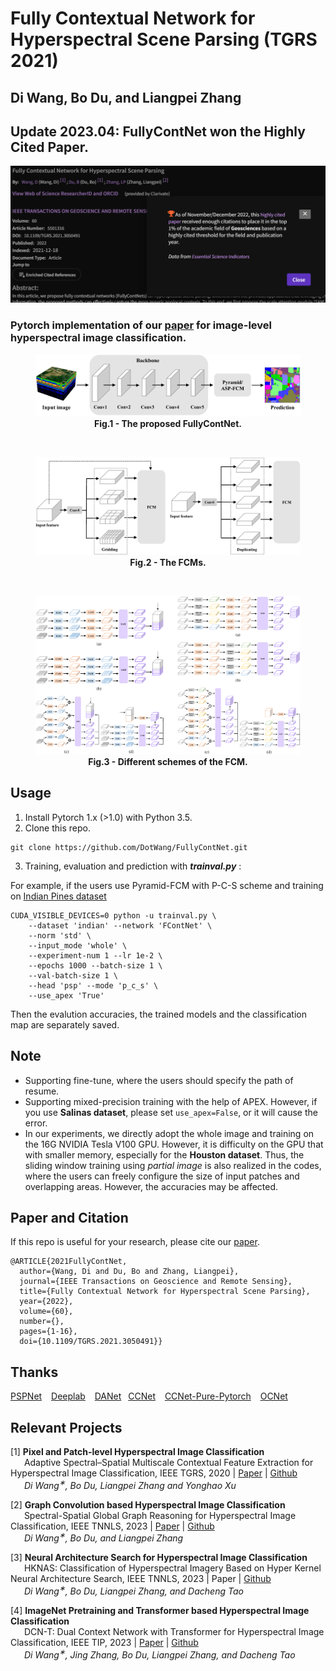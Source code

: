 # Fully Contextual Network for Hyperspectral Scene Parsing (TGRS 2021)

## Di Wang, Bo Du, and Liangpei Zhang

## Update 2023.04: FullyContNet won the Highly Cited Paper.

![](https://github.com/DotWang/FullyContNet/blob/main/highly_cited.png)

### Pytorch implementation of our [paper](https://ieeexplore.ieee.org/document/9347487) for image-level hyperspectral image classification.

<figure>
<img src=Figs/network.png>
<figcaption align = "center"><b>Fig.1 - The proposed FullyContNet. </b></figcaption>
</figure>

&emsp;

<figure>
<img src=Figs/module.png>
<figcaption align = "center"><b>Fig.2 - The FCMs. </b></figcaption>
</figure>

&emsp;

<figure>
<img src=Figs/detailed_module.png>
<figcaption align = "center"><b>Fig.3 - Different schemes of the FCM. </b></figcaption>
</figure>


## Usage
1. Install Pytorch 1.x (>1.0) with Python 3.5.
2. Clone this repo.
```
git clone https://github.com/DotWang/FullyContNet.git
```
3. Training, evaluation and prediction with ***trainval.py*** :

For example, if the users use Pyramid-FCM with P-C-S scheme and training on [Indian Pines dataset](http://www.ehu.eus/ccwintco/index.php/Hyperspectral_Remote_Sensing_Scenes)

```
CUDA_VISIBLE_DEVICES=0 python -u trainval.py \
    --dataset 'indian' --network 'FContNet' \
    --norm 'std' \
    --input_mode 'whole' \
    --experiment-num 1 --lr 1e-2 \
    --epochs 1000 --batch-size 1 \
    --val-batch-size 1 \
    --head 'psp' --mode 'p_c_s' \
    --use_apex 'True'
```
Then the evalution accuracies, the trained models and the classification map are separately saved.
## Note
- Supporting fine-tune, where the users should specify the path of resume.
- Supporting mixed-precision training with the help of APEX. However, if you use **Salinas dataset**, please set `use_apex=False`, or it will cause the error.
- In our experiments, we directly adopt the whole image and training on the 16G NVIDIA Tesla V100 GPU. However, it is difficulty on the GPU that with smaller memory, especially for the **Houston dataset**. Thus, the sliding window training using *partial image* is also realized in the codes, where the users can freely configure the size of input patches and overlapping areas. However, the accuracies may be affected.

## Paper and Citation

If this repo is useful for your research, please cite our [paper](https://ieeexplore.ieee.org/document/9347487).

```
@ARTICLE{2021FullyContNet,
  author={Wang, Di and Du, Bo and Zhang, Liangpei},
  journal={IEEE Transactions on Geoscience and Remote Sensing}, 
  title={Fully Contextual Network for Hyperspectral Scene Parsing}, 
  year={2022},
  volume={60},
  number={},
  pages={1-16},
  doi={10.1109/TGRS.2021.3050491}}
```

## Thanks
[PSPNet](https://github.com/hszhao/semseg) &ensp; [Deeplab](https://github.com/jfzhang95/pytorch-deeplab-xception) &ensp; [DANet](https://github.com/junfu1115/DANet) &ensp;[CCNet](https://github.com/speedinghzl/CCNet) &ensp; [CCNet-Pure-Pytorch](https://github.com/Serge-weihao/CCNet-Pure-Pytorch) &ensp; [OCNet](https://github.com/openseg-group/OCNet.pytorch)


## Relevant Projects
[1] <strong> Pixel and Patch-level Hyperspectral Image Classification </strong> 
<br> &ensp; &ensp; Adaptive Spectral–Spatial Multiscale Contextual Feature Extraction for Hyperspectral Image Classification, IEEE TGRS, 2020 | [Paper](https://ieeexplore.ieee.org/document/9121743/) | [Github](https://github.com/DotWang/ASSMN)
<br> <em> &ensp; &ensp;  Di Wang<sup>&#8727;</sup>, Bo Du, Liangpei Zhang and Yonghao Xu</em>

[2] <strong> Graph Convolution based Hyperspectral Image Classification </strong> 
<br> &ensp; &ensp; Spectral-Spatial Global Graph Reasoning for Hyperspectral Image Classification, IEEE TNNLS, 2023 | [Paper](https://arxiv.org/abs/2106.13952) | [Github](https://github.com/DotWang/SSGRN)
 <br><em> &ensp; &ensp; Di Wang<sup>&#8727;</sup>, Bo Du, and Liangpei Zhang</em>

[3] <strong> Neural Architecture Search for Hyperspectral Image Classification </strong> 
<br> &ensp; &ensp; HKNAS: Classification of Hyperspectral Imagery Based on Hyper Kernel Neural Architecture Search, IEEE TNNLS, 2023 | Paper | [Github](https://github.com/DotWang/HKNAS)
 <br><em> &ensp; &ensp; Di Wang<sup>&#8727;</sup>, Bo Du, Liangpei Zhang, and Dacheng Tao</em>

[4] <strong> ImageNet Pretraining and Transformer based Hyperspectral Image Classification </strong> 
<br> &ensp; &ensp; DCN-T: Dual Context Network with Transformer for Hyperspectral Image Classification, IEEE TIP, 2023 | [Paper](https://arxiv.org/abs/2304.09915) | [Github](https://github.com/DotWang/DCN-T)
 <br><em> &ensp; &ensp; Di Wang<sup>&#8727;</sup>, Jing Zhang, Bo Du, Liangpei Zhang, and Dacheng Tao</em>


